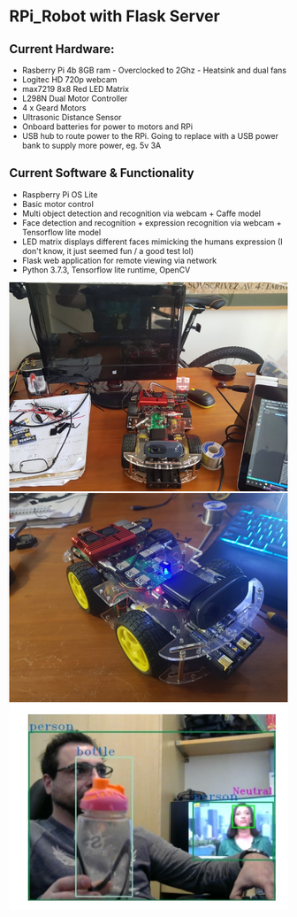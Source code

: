 # RPi_Robot with Flask Server #

## Current Hardware: ##
* Rasberry Pi 4b 8GB ram - Overclocked to 2Ghz - Heatsink and dual fans
* Logitec HD 720p webcam
* max7219 8x8 Red LED Matrix
* L298N Dual Motor Controller
* 4 x Geard Motors
* Ultrasonic Distance Sensor
* Onboard batteries for power to motors and RPi
* USB hub to route power to the RPi. Going to replace with a USB power bank to supply more power, eg. 5v 3A

## Current Software & Functionality ##
* Raspberry Pi OS Lite
* Basic motor control
* Multi object detection and recognition via webcam + Caffe model
* Face detection and recognition + expression recognition via webcam + Tensorflow lite model
* LED matrix displays different faces mimicking the humans expression (I don't know, it just seemed fun / a good test lol)
* Flask web application for remote viewing via network
* Python 3.7.3, Tensorflow lite runtime, OpenCV

![Robo](https://github.com/systemvaz/RPi_Robot/blob/master/Robot/lib/img/robo.jpg)
![Robo](https://github.com/systemvaz/RPi_Robot/blob/master/Robot/lib/img/robo2.jpg)
![Robo](https://github.com/systemvaz/RPi_Robot/blob/master/Robot/lib/img/vision-test.jpg)
